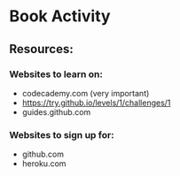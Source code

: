 # Book Activity
## Resources:
### Websites to learn on: 
- codecademy.com (very important)
- https://try.github.io/levels/1/challenges/1
- guides.github.com

### Websites to sign up for: 
- github.com 
- heroku.com